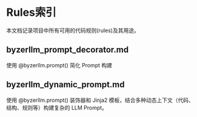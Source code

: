 # Rules索引

本文档记录项目中所有可用的代码规则(rules)及其用途。

## byzerllm_prompt_decorator.md
使用 @byzerllm.prompt() 简化 Prompt 构建      

## byzerllm_dynamic_prompt.md
使用 @byzerllm.prompt() 装饰器和 Jinja2 模板，结合多种动态上下文（代码、结构、规则等）构建复杂的 LLM Prompt。